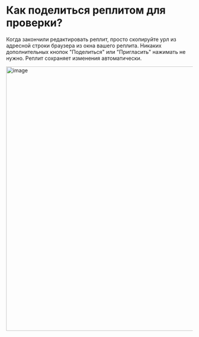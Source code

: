 # Как поделиться реплитом для проверки?

Когда закончили редактировать реплит, просто скопируйте урл из адресной строки браузера из окна вашего реплита.
Никаких дополнительных кнопок "Поделиться" или "Пригласить" нажимать не нужно.
Реплит сохраняет изменения автоматически.

<img width="714" alt="image" src="https://user-images.githubusercontent.com/53707586/208191665-8e1303f2-07af-4a96-a602-e802320a9f61.png">
